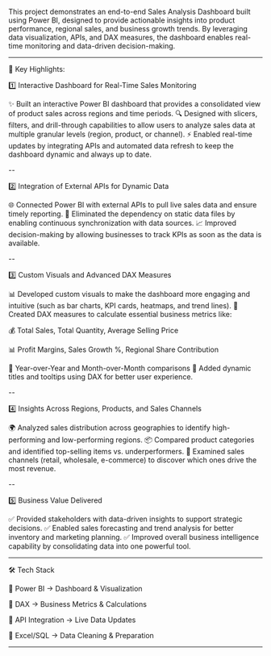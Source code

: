 This project demonstrates an end-to-end Sales Analysis Dashboard built using Power BI, 
designed to provide actionable insights into product performance, regional sales, and business growth trends. 
By leveraging data visualization, APIs, and DAX measures, the dashboard enables real-time monitoring and data-driven decision-making.

---


🚀 Key Highlights:

1️⃣ Interactive Dashboard for Real-Time Sales Monitoring

✨ Built an interactive Power BI dashboard that provides a consolidated view of product sales across regions and time periods.
🔍 Designed with slicers, filters, and drill-through capabilities to allow users to analyze sales data at multiple granular levels (region, product, or channel).
⚡ Enabled real-time updates by integrating APIs and automated data refresh to keep the dashboard dynamic and always up to date.

--

2️⃣ Integration of External APIs for Dynamic Data

🌐 Connected Power BI with external APIs to pull live sales data and ensure timely reporting.
🔄 Eliminated the dependency on static data files by enabling continuous synchronization with data sources.
📈 Improved decision-making by allowing businesses to track KPIs as soon as the data is available.

--

3️⃣ Custom Visuals and Advanced DAX Measures

📊 Developed custom visuals to make the dashboard more engaging and intuitive (such as bar charts, KPI cards, heatmaps, and trend lines).
🧮 Created DAX measures to calculate essential business metrics like:

💰 Total Sales, Total Quantity, Average Selling Price

📊 Profit Margins, Sales Growth %, Regional Share Contribution

📅 Year-over-Year and Month-over-Month comparisons
🎯 Added dynamic titles and tooltips using DAX for better user experience.

--

4️⃣ Insights Across Regions, Products, and Sales Channels

🌍 Analyzed sales distribution across geographies to identify high-performing and low-performing regions.
📦 Compared product categories and identified top-selling items vs. underperformers.
🛒 Examined sales channels (retail, wholesale, e-commerce) to discover which ones drive the most revenue.

--

5️⃣ Business Value Delivered

✅ Provided stakeholders with data-driven insights to support strategic decisions.
✅ Enabled sales forecasting and trend analysis for better inventory and marketing planning.
✅ Improved overall business intelligence capability by consolidating data into one powerful tool.



---

🛠️ Tech Stack

📌 Power BI → Dashboard & Visualization

📌 DAX → Business Metrics & Calculations

📌 API Integration → Live Data Updates

📌 Excel/SQL → Data Cleaning & Preparation


---
